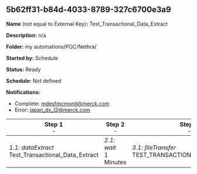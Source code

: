 ## 5b62ff31-b84d-4033-8789-327c6700e3a9

**Name** (not equal to External Key)**:** Test_Transactional_Data_Extract

**Description:** n/a

**Folder:** my automations/POC/Nethra/

**Started by:** Schedule

**Status:** Ready

**Schedule:** Not defined

**Notifications:**

* Complete: mdesfmcmonit@merck.com
* Error: japan_dx_l2@merck.com

| Step 1<br>_<small>-</small>_ | Step 2<br>_<small>-</small>_ | Step 3<br>_<small>-</small>_ |
| --- | --- | --- |
| _1.1: dataExtract_<br>Test_Transactional_Data_Extract | _2.1: wait_<br>1 Minutes | _3.1: fileTransfer_<br>TEST_TRANSACTIONAL_DATA_EXTRACT |
